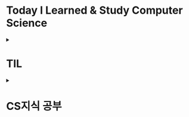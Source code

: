 # Today I Learned & Study Computer Science

<details>
<summary><h1>TIL</h1></summary>
  
### 기록
#### 2024-03
- [2024-03-27 기록](https://github.com/pie0902/TIL/blob/main/Spring/Study%20Diary/2024-03-27%20TIL.md)
- [2024-03-28 기록](https://github.com/pie0902/TIL/blob/main/Spring/Study%20Diary/2024-03-28%20TIL.md)
- [2024-03-29 기록](https://github.com/pie0902/TIL/blob/main/Spring/Study%20Diary/2024-03-29%20TIL.md)
- [2024-03-31 기록](https://github.com/pie0902/TIL/blob/main/Spring/Study%20Diary/2024-03-31%20TIL.md)
#### 2024-04
- [2024-04-01 기록](https://github.com/pie0902/TIL/blob/main/Spring/Study%20Diary/2024-04-01%20TIL.md)
#### Spring Boot Practices
* Redis를 사용한 캐시/락
- 2024-04-01 [Redis 캐싱으로 Spring Boot 애플리케이션 속도 향상시키기](https://github.com/pie0902/TIL/blob/main/Spring/SpringBootPractices/Redis%20%EC%BA%90%EC%8B%B1%EC%9C%BC%EB%A1%9C%20Spring%20Boot%20%EC%95%A0%ED%94%8C%EB%A6%AC%EC%BC%80%EC%9D%B4%EC%85%98%20%EC%86%8D%EB%8F%84%20%ED%96%A5%EC%83%81%EC%8B%9C%ED%82%A4%EA%B8%B0.md)
- 2024-04-01 [Redis를 사용한 동시성 제어](https://github.com/pie0902/TIL/blob/main/Spring/SpringBootPractices/redis-lock/1.Redis%EB%A5%BC%20%EC%82%AC%EC%9A%A9%ED%95%9C%20%EB%8F%99%EC%8B%9C%EC%84%B1%20%EC%A0%9C%EC%96%B4.md)
- 2024-04-04 [동시성 제어에서 겪은 문제 해결 과정](https://github.com/pie0902/TIL/blob/main/Spring/SpringBootPractices/redis-lock/2.%EB%8F%99%EC%8B%9C%EC%84%B1%20%EC%A0%9C%EC%96%B4%EC%97%90%EC%84%9C%20%EA%B2%AA%EC%9D%80%20%EB%AC%B8%EC%A0%9C%20%ED%95%B4%EA%B2%B0%20%EA%B3%BC%EC%A0%95.md)
- 2024-04-06 [배포 환경을 위한 단일 Redis 인스턴스: AWS ElasticCache 활용법](https://github.com/pie0902/TIL/blob/main/Spring/SpringBootPractices/redis-lock/3.%EB%B0%B0%ED%8F%AC%20%ED%99%98%EA%B2%BD%EC%9D%84%20%EC%9C%84%ED%95%9C%20%EB%8B%A8%EC%9D%BC%20Redis%20%EC%9D%B8%EC%8A%A4%ED%84%B4%EC%8A%A4%3A%20AWS%20ElasticCache%20%ED%99%9C%EC%9A%A9%EB%B2%95.md)
- 2024-04-08 [동시성 문제 해결을 위한 재고 관리 전략 수정](https://github.com/pie0902/TIL/blob/main/Spring/SpringBootPractices/redis-lock/4.%EB%8F%99%EC%8B%9C%EC%84%B1%20%EB%AC%B8%EC%A0%9C%20%ED%95%B4%EA%B2%B0%EC%9D%84%20%EC%9C%84%ED%95%9C%20%EC%9E%AC%EA%B3%A0%20%EA%B4%80%EB%A6%AC%20%EC%A0%84%EB%9E%B5%20%EC%88%98%EC%A0%95.md)
***********************************
- 2024-03-20 [쿼리 방식에 따른 전체조회 메서드 실행속도](https://github.com/pie0902/TIL/blob/main/Spring/SpringBootPractices/1.%EC%BF%BC%EB%A6%AC%20%EB%B0%A9%EC%8B%9D%EC%97%90%20%EB%94%B0%EB%A5%B8%20%EC%A0%84%EC%B2%B4%EC%A1%B0%ED%9A%8C%20%EB%A9%94%EC%84%9C%EB%93%9C%EC%9D%98%20%EC%8B%A4%ED%96%89%EC%86%8D%EB%8F%84.md)
- 2024-03-28 [Spring Data JPA를 활용한 리뷰 생성 로직 구현](https://github.com/pie0902/TIL/blob/main/Spring/SpringBootPractices/2.Spring%20Data%20JPA%EB%A5%BC%20%ED%99%9C%EC%9A%A9%ED%95%9C%20%EB%A6%AC%EB%B7%B0%20%EC%83%9D%EC%84%B1%20%EB%A1%9C%EC%A7%81%20%EA%B5%AC%ED%98%84.md)

#### Library
- Jackson
  * 2024-03-31 [Object Mapper](https://github.com/pie0902/TIL/blob/main/Spring/Library/Jackson/ObjectMapper.md)
</details>
<details>
<summary><h1>CS지식 공부</h1></summary>
  
## Web
#### NetWork
- [HTTP&HTTPS란?](https://github.com/pie0902/TIL/blob/main/Spring/Web/Network/HTTP%26HTTPS.md)
- [HTTP status code](https://github.com/pie0902/TIL/blob/main/Spring/Web/Network/HTTP_status_code.md)
- [OSI 7계층](https://github.com/pie0902/TIL/blob/main/Spring/Web/Network/OSI_7_%EA%B3%84%EC%B8%B5.md)
#### REST
- [REST API](https://github.com/pie0902/TIL/blob/main/Spring/Web/REST/REST_API.md)
## DataBase
#### Concurrency
- [동시성 제어](https://github.com/pie0902/TIL/blob/main/Spring/DataBase/Concurrency/%EB%8F%99%EC%8B%9C%EC%84%B1%20%EC%A0%9C%EC%96%B4.md)
- [Index](https://github.com/pie0902/TIL/blob/main/Spring/DataBase/index.md)

## Spring
#### Spring 기초 개념 정리
- [Spring MVC 기초 개념 정리](https://github.com/pie0902/TIL/blob/main/Spring/mvc/mvc.md)
- [Ioc&DI](https://github.com/pie0902/TIL/blob/main/Spring/Core_Concepts/IoC%26DI.md)
- [MVC의 생명주기](https://github.com/pie0902/TIL/blob/main/Spring/mvc/mvc%EC%9D%98%20%EC%83%9D%EB%AA%85%EC%A3%BC%EA%B8%B0.md)
</details>
